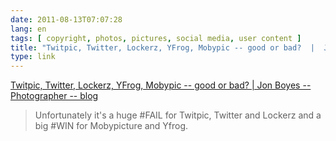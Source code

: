 ```yaml
---
date: 2011-08-13T07:07:28
lang: en
tags: [ copyright, photos, pictures, social media, user content ]
title: "Twitpic, Twitter, Lockerz, YFrog, Mobypic -- good or bad?  |  Jon Boyes -- Photographer -- blog"
type: link
---
```


[Twitpic, Twitter, Lockerz, YFrog, Mobypic -- good or bad?  |  Jon Boyes
-- Photographer --
blog](http://www.jonboyes.com/blog/comment/twitpic-twitter-lockerz-yfrog-mobypic-good-or-bad/)

> Unfortunately it's a huge #FAIL for Twitpic, Twitter and Lockerz and a
> big #WIN for Mobypicture and Yfrog.

